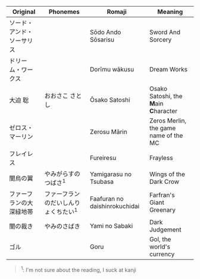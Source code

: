 | Original | Phonemes | Romaji | Meaning |
| -------- | -------- | ------ | ------- |
| ソード・アンド・ソーサリス | | Sōdo Ando Sōsarisu | Sword And Sorcery |
| ドリーム・ワークス | | Dorīmu wākusu | Dream Works |
| 大迫 聡 | おおさこ さとし | Ōsako Satoshi | Osako Satoshi, the **M**ain **C**haracter |
| ゼロス・マーリン | | Zerosu Mārin | Zeros Merlin, the game name of the MC |
| フレイレス | | Fureiresu | Frayless |
| 闇烏の翼 | やみがらすのつばさ<sup>1</sup> | Yamigarasu no Tsubasa | Wings of the Dark Crow|
| ファーフランの大深緑地帯 | ファーフランのだいしんりょくちたい<sup>1</sup> | Faafuran no daishinrokuchidai | Farfran's Giant Greenary |
| 闇の裁き | やみのさばき | Yami no Sabaki | Dark Judgement |
| ゴル| | Goru | Gol, the world's currency |

> <sup>1</sup>: I'm not sure about the reading, I suck at kanji